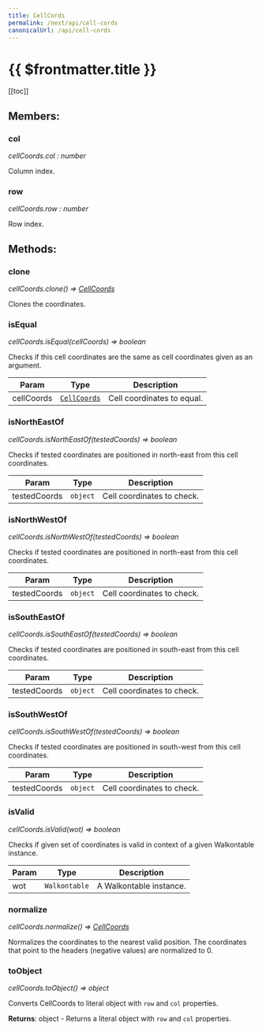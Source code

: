 ```yaml
---
title: CellCords
permalink: /next/api/cell-cords
canonicalUrl: /api/cell-cords
---
```


# {{ $frontmatter.title }}

[[toc]]
## Members:

### col

_cellCoords.col : number_

Column index.



### row

_cellCoords.row : number_

Row index.


## Methods:

### clone

_cellCoords.clone() ⇒ [CellCoords](./cell-coords/)_

Clones the coordinates.



### isEqual

_cellCoords.isEqual(cellCoords) ⇒ boolean_

Checks if this cell coordinates are the same as cell coordinates given as an argument.


| Param | Type | Description |
| --- | --- | --- |
| cellCoords | [<code>CellCoords</code>](#CellCoords) | Cell coordinates to equal. |



### isNorthEastOf

_cellCoords.isNorthEastOf(testedCoords) ⇒ boolean_

Checks if tested coordinates are positioned in north-east from this cell coordinates.


| Param | Type | Description |
| --- | --- | --- |
| testedCoords | <code>object</code> | Cell coordinates to check. |



### isNorthWestOf

_cellCoords.isNorthWestOf(testedCoords) ⇒ boolean_

Checks if tested coordinates are positioned in north-east from this cell coordinates.


| Param | Type | Description |
| --- | --- | --- |
| testedCoords | <code>object</code> | Cell coordinates to check. |



### isSouthEastOf

_cellCoords.isSouthEastOf(testedCoords) ⇒ boolean_

Checks if tested coordinates are positioned in south-east from this cell coordinates.


| Param | Type | Description |
| --- | --- | --- |
| testedCoords | <code>object</code> | Cell coordinates to check. |



### isSouthWestOf

_cellCoords.isSouthWestOf(testedCoords) ⇒ boolean_

Checks if tested coordinates are positioned in south-west from this cell coordinates.


| Param | Type | Description |
| --- | --- | --- |
| testedCoords | <code>object</code> | Cell coordinates to check. |



### isValid

_cellCoords.isValid(wot) ⇒ boolean_

Checks if given set of coordinates is valid in context of a given Walkontable instance.


| Param | Type | Description |
| --- | --- | --- |
| wot | <code>Walkontable</code> | A Walkontable instance. |



### normalize

_cellCoords.normalize() ⇒ [CellCoords](./cell-coords/)_

Normalizes the coordinates to the nearest valid position. The coordinates that point
to the headers (negative values) are normalized to 0.



### toObject

_cellCoords.toObject() ⇒ object_

Converts CellCoords to literal object with `row` and `col` properties.


**Returns**: object - Returns a literal object with `row` and `col` properties.  
